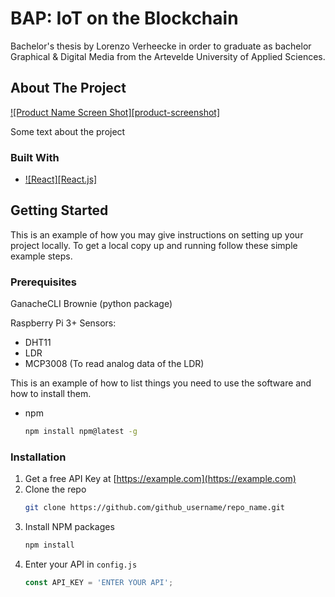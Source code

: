 # BAP: IoT on the Blockchain
Bachelor's thesis by Lorenzo Verheecke in order to graduate as bachelor Graphical & Digital Media from the Artevelde University of Applied Sciences.


<!-- ABOUT THE PROJECT -->
## About The Project

[![Product Name Screen Shot][product-screenshot]](https://example.com)

Some text about the project




### Built With

* [![React][React.js]][React-url]




<!-- GETTING STARTED -->
## Getting Started

This is an example of how you may give instructions on setting up your project locally.
To get a local copy up and running follow these simple example steps.

### Prerequisites

GanacheCLI
Brownie (python package)

Raspberry Pi 3+
Sensors:
- DHT11
- LDR
- MCP3008 (To read analog data of the LDR)

This is an example of how to list things you need to use the software and how to install them.
* npm
  ```sh
  npm install npm@latest -g
  ```

### Installation

1. Get a free API Key at [https://example.com](https://example.com)
2. Clone the repo
   ```sh
   git clone https://github.com/github_username/repo_name.git
   ```
3. Install NPM packages
   ```sh
   npm install
   ```
4. Enter your API in `config.js`
   ```js
   const API_KEY = 'ENTER YOUR API';
   ```







[React-url]: https://reactjs.org/

